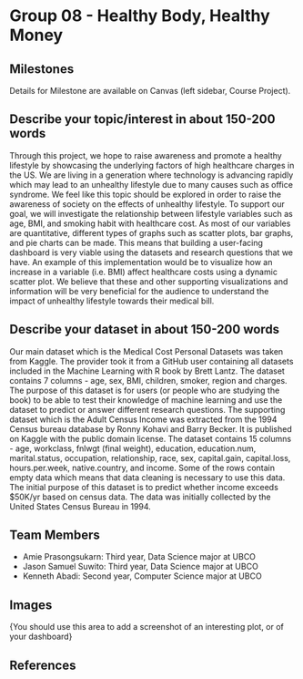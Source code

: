 # Group 08 - Healthy Body, Healthy Money

## Milestones

Details for Milestone are available on Canvas (left sidebar, Course Project).

## Describe your topic/interest in about 150-200 words

Through this project, we hope to raise awareness and promote a healthy lifestyle by showcasing the underlying factors of high healthcare charges in the US. We are living in a generation where technology is advancing rapidly which may lead to an unhealthy lifestyle due to many causes such as office syndrome. We feel like this topic should be explored in order to raise the awareness of society on the effects of unhealthy lifestyle. To support our goal, we will investigate the relationship between lifestyle variables such as age, BMI, and smoking habit with healthcare cost. As most of our variables are quantitative, different types of graphs such as scatter plots, bar graphs, and pie charts can be made. This means that building a user-facing dashboard is very viable using the datasets and research questions that we have. An example of this implementation would be to visualize how an increase in a variable (i.e. BMI) affect healthcare costs using a dynamic scatter plot. We believe that these and other supporting visualizations and information will be very beneficial for the audience to understand the impact of unhealthy lifestyle towards their medical bill.


## Describe your dataset in about 150-200 words

Our main dataset which is the Medical Cost Personal Datasets was taken from Kaggle. The provider took it from a GitHub user containing all datasets included in the Machine Learning with R book by Brett Lantz. The dataset contains 7 columns - age, sex, BMI, children, smoker, region and charges. The purpose of this dataset is for users (or people who are studying the book) to be able to test their knowledge of machine learning and use the dataset to predict or answer different research questions. The supporting dataset which is the Adult Census Income was extracted from the 1994 Census bureau database by Ronny Kohavi and Barry Becker. It is published on Kaggle with the public domain license. The dataset contains 15 columns - age, workclass, fnlwgt (final weight), education, education.num, marital.status, occupation, relationship, race, sex, capital.gain, capital.loss, hours.per.week, native.country, and income. Some of the rows contain empty data which means that data cleaning is necessary to use this data. The initial purpose of this dataset is to predict whether income exceeds $50K/yr based on census data. The data was initially collected by the United States Census Bureau in 1994.

## Team Members

- Amie Prasongsukarn: Third year, Data Science major at UBCO
- Jason Samuel Suwito:  Third year, Data Science major at UBCO
- Kenneth Abadi: Second year, Computer Science major at UBCO

## Images

{You should use this area to add a screenshot of an interesting plot, or of your dashboard}

## References


